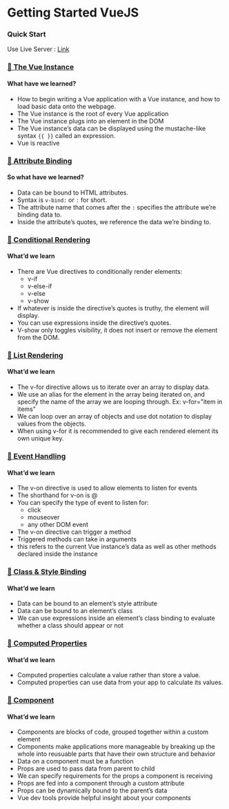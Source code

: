 # Getting Started VueJS

### Quick Start

Use Live Server : [Link](https://marketplace.visualstudio.com/items?itemName=ritwickdey.LiveServer)

### [:open_file_folder: The Vue Instance ](https://github.com/khairul-abdi/khairul-abdi-Getting_Started_VueJS/tree/master/Intro%20to%20Vue.js/1.%20The%20Vue%20Instance)

#### What have we learned?

- How to begin writing a Vue application with a Vue instance, and how to load basic data onto the webpage.
- The Vue instance is the root of every Vue application
- The Vue instance plugs into an element in the DOM
- The Vue instance’s data can be displayed using the mustache-like syntax `{{ }}` called an expression.
- Vue is reactive

### [:open_file_folder: Attribute Binding ](https://github.com/khairul-abdi/khairul-abdi-Getting_Started_VueJS/tree/master/Intro%20to%20Vue.js/2.%20Attribute%20Binding)

#### So what have we learned?

- Data can be bound to HTML attributes.
- Syntax is `v-bind:` or `:` for short.
- The attribute name that comes after the `:` specifies the attribute we’re binding data to.
- Inside the attribute’s quotes, we reference the data we’re binding to.

### [:open_file_folder: Conditional Rendering ](https://github.com/khairul-abdi/Getting_Started_VueJS/tree/master/Intro%20to%20Vue.js/3.%20Conditional%20Rendering)

#### What’d we learn

- There are Vue directives to conditionally render elements:
  - v-if
  - v-else-if
  - v-else
  - v-show
- If whatever is inside the directive’s quotes is truthy, the element will display.
- You can use expressions inside the directive’s quotes.
- V-show only toggles visibility, it does not insert or remove the element from the DOM.

### [:open_file_folder: List Rendering ](https://github.com/khairul-abdi/Getting_Started_VueJS/tree/master/Intro%20to%20Vue.js/4.%20List%20Rendering)

#### What’d we learn

- The v-for directive allows us to iterate over an array to display data.
- We use an alias for the element in the array being iterated on, and specify the name of the array we are looping through. Ex: v-for="item in items"
- We can loop over an array of objects and use dot notation to display values from the objects.
- When using v-for it is recommended to give each rendered element its own unique key.

### [:open_file_folder: Event Handling ](https://github.com/khairul-abdi/Getting_Started_VueJS/tree/master/Intro%20to%20Vue.js/5.%20Event%20Handling)

#### What’d we learn

- The v-on directive is used to allow elements to listen for events
- The shorthand for v-on is @
- You can specify the type of event to listen for:
  - click
  - mouseover
  - any other DOM event
- The v-on directive can trigger a method
- Triggered methods can take in arguments
- this refers to the current Vue instance’s data as well as other methods declared inside the instance

### [:open_file_folder: Class & Style Binding ](https://github.com/khairul-abdi/Getting_Started_VueJS/tree/master/Intro%20to%20Vue.js/6.%20Class%20&%20Style%20Binding)

#### What’d we learn

- Data can be bound to an element’s style attribute
- Data can be bound to an element’s class
- We can use expressions inside an element’s class binding to evaluate whether a class should appear or not

### [:open_file_folder: Computed Properties ](https://github.com/khairul-abdi/Getting_Started_VueJS/tree/master/Intro%20to%20Vue.js/7.%20Computed%20Properties)

#### What’d we learn

- Computed properties calculate a value rather than store a value.
- Computed properties can use data from your app to calculate its values.

### [:open_file_folder: Component ](https://github.com/khairul-abdi/Getting_Started_VueJS/tree/master/Intro%20to%20Vue.js/8.%20Component)

#### What’d we learn

- Components are blocks of code, grouped together within a custom element
- Components make applications more manageable by breaking up the whole into reusuable parts that have their own structure and behavior
- Data on a component must be a function
- Props are used to pass data from parent to child
- We can specify requirements for the props a component is receiving
- Props are fed into a component through a custom attribute
- Props can be dynamically bound to the parent’s data
- Vue dev tools provide helpful insight about your components
